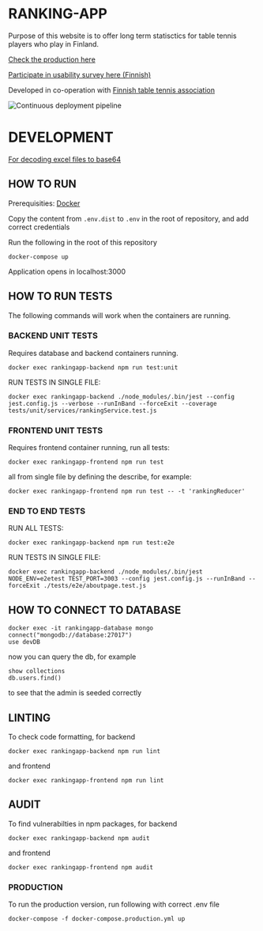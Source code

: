 # RANKING-APP

Purpose of this website is to offer long term statisctics
for table tennis players who play in Finland.
    
[Check the production here](https://tt-ranks-fin.herokuapp.com/#/)

[Participate in usability survey here (Finnish)](https://forms.gle/PGYservE1tnc56tBA)

Developed in co-operation with [Finnish table tennis association](http://www.sptl.fi/sptl_uudet/)

![Continuous deployment pipeline](https://github.com/FummiTaksi/ranking-app/workflows/Continuous%20deployment%20pipeline/badge.svg)



# DEVELOPMENT

[For decoding excel files to base64](https://www.browserling.com/tools/file-to-base64)

## HOW TO RUN

Prerequisities: [Docker](https://docs.docker.com/get-docker/)

Copy the content from `.env.dist` to `.env` in the root of repository, and add correct credentials 

Run the following in the root of this repository

```
docker-compose up
```

Application opens in localhost:3000


## HOW TO RUN TESTS

The following commands will work when the containers are running.

### BACKEND UNIT TESTS

Requires database and backend containers running. 

```
docker exec rankingapp-backend npm run test:unit
```

RUN TESTS IN SINGLE FILE:

```
docker exec rankingapp-backend ./node_modules/.bin/jest --config jest.config.js --verbose --runInBand --forceExit --coverage tests/unit/services/rankingService.test.js
```

### FRONTEND UNIT TESTS

Requires frontend container running, run all tests:

```
docker exec rankingapp-frontend npm run test
```

all from single file by defining the describe, for example: 

```
docker exec rankingapp-frontend npm run test -- -t 'rankingReducer'
```


### END TO END TESTS

RUN ALL TESTS:

```
docker exec rankingapp-backend npm run test:e2e
```

RUN TESTS IN SINGLE FILE:

```
docker exec rankingapp-backend ./node_modules/.bin/jest NODE_ENV=e2etest TEST_PORT=3003 --config jest.config.js --runInBand --forceExit ./tests/e2e/aboutpage.test.js
```


## HOW TO CONNECT TO DATABASE


````
docker exec -it rankingapp-database mongo
connect("mongodb://database:27017")
use devDB
````

now you can query the db, for example

```
show collections
db.users.find()
```

to see that the admin is seeded correctly

## LINTING

To check code formatting, for backend
````
docker exec rankingapp-backend npm run lint
````
and frontend
````
docker exec rankingapp-frontend npm run lint
````


## AUDIT

To find vulnerabilties in npm packages, for backend
````
docker exec rankingapp-backend npm audit
````
and frontend
````
docker exec rankingapp-frontend npm audit
````


### PRODUCTION

To run the production version, run following with correct .env file


```
docker-compose -f docker-compose.production.yml up
```